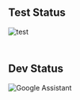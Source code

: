 <h2><br> Test Status </h2>                                       

![test](https://img.shields.io/badge/hyperledger-2F3134?style=for-the-badge&logo=hyperledger&logoColor=white)

 <h2><br> Dev Status</h2> 

![Google Assistant](https://img.shields.io/badge/google%20assistant-4285F4?style=for-the-badge&logo=google%20assistant&logoColor=white)

